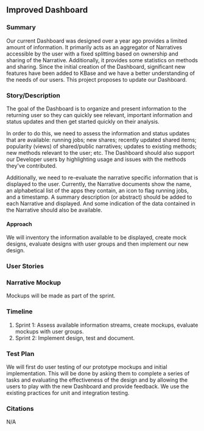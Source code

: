 ## Improved Dashboard

### Summary
Our current Dashboard was designed over a year ago provides a limited amount of information. It primarily acts as an aggregator of Narratives accessible by the user with a fixed splitting based on ownership and sharing of the Narrative. Additionally, it provides some statistics on methods and sharing. Since the initial creation of the Dashboard, significant new features have been added to KBase and we have a better understanding of the needs of our users. This project proposes to update our Dashboard. 

### Story/Description
The goal of the Dashboard is to organize and present information to the returning user so they can quickly see relevant, important information and status updates and then get started quickly on their analysis. 

In order to do this, we need to assess the information and status updates that are available: running jobs; new shares; recently updated shared items; popularity (views) of shared/public narratives; updates to existing methods; new methods relevant to the user; etc. The Dashboard should also support our Developer users by highlighting usage and issues with the methods they've contributed. 

Additionally, we need to re-evaluate the narrative specific information that is displayed to the user. Currently, the Narrative documents show the name, an alphabetical list of the apps they contain, an icon to flag running jobs, and a timestamp. A summary description (or abstract) should be added to each Narrative and displayed. And some indication of the data contained in the Narrative should also be available.

#### Approach
We will inventory the information available to be displayed, create mock designs, evaluate designs with user groups and then implement our new design.

### User Stories


### Narrative Mockup
Mockups will be made as part of the sprint.

### Timeline
1. Sprint 1: Assess available information streams, create mockups, evaluate mockups with user groups.
2. Sprint 2: Implement design, test and document.

### Test Plan
We will first do user testing of our prototype mockups and initial implementation. This will be done by asking them to complete a series of tasks and evaluating the effectiveness of the design and by allowing the users to play with the new Dashboard and provide feedback. We use the existing practices for unit and integration testing.

### Citations
N/A


